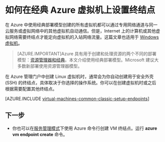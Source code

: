 <properties
	pageTitle="在经典 Linux 虚拟机上设置终结点 | Azure"
	description="了解如何在 Azure 管理门户中设置终结点以允许与 Azure 中的 Linux 虚拟机通信。"
	services="virtual-machines-linux"
	documentationCenter=""
	authors="cynthn"
	manager="timlt"
	editor=""
	tags="azure-service-management"/>

<tags
	ms.service="virtual-machines-linux"
	ms.date="01/06/2016"
	wacn.date="05/24/2016"/>

# 如何在经典 Azure 虚拟机上设置终结点

在 Azure 中使用经典部署模型创建的所有虚拟机都可以通过专用网络通道与同一云服务或虚拟网络中的其他虚拟机自动通信。但是，Internet 上的计算机或其他虚拟网络需要终结点才能定向虚拟机的入站网络流量。这篇文章也适用于 [Windows 虚拟机](/documentation/articles/virtual-machines-windows-classic-setup-endpoints)。

> [AZURE.IMPORTANT]Azure 具有用于创建和处理资源的两个不同的部署模型：[资源管理器和经典](/documentation/articles/resource-manager-deployment-model)。本文介绍使用经典部署模型。Microsoft 建议大多数新部署使用资源管理器模型。

在 Azure 管理门户中创建 Linux 虚拟机时，通常会为你自动创建用于安全外壳 (SSH) 的终结点，具体取决于你选择的操作系统。你可以在创建虚拟机时或之后根据需要配置其他终结点。

[AZURE.INCLUDE [virtual-machines-common-classic-setup-endpoints](../includes/virtual-machines-common-classic-setup-endpoints.md)]

## 下一步

* 你也可以在[服务管理模式](/documentation/articles/virtual-machines-command-line-tools)下使用 Azure 命令行创建 VM 终结点。运行 **azure vm endpoint create** 命令。

<!---HONumber=Mooncake_0215_2016-->
